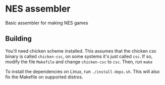 # NES assembler
Basic assembler for making NES games

## Building
You'll need chicken scheme installed. This assumes that the chicken csc binary
is called `chicken-csc`, on some systems it's just called `csc`.
If so, modify the file `Makefile` and change `chicken-csc` to `csc`.
Then, run `make`



To install the dependencies on Linux, run `./install-deps.sh`. This
will also fix the Makefile on supported distros.
